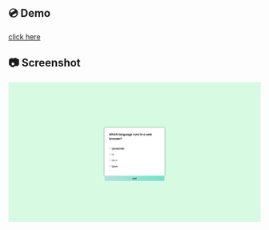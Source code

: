 ## 💿 Demo
[click here](http://jsquizapp.gigfa.com)


## 📷 Screenshot
![Screenshot](https://github.com/mrymyzdny/quiz/blob/main/Screenshot.jpg?raw=true)

